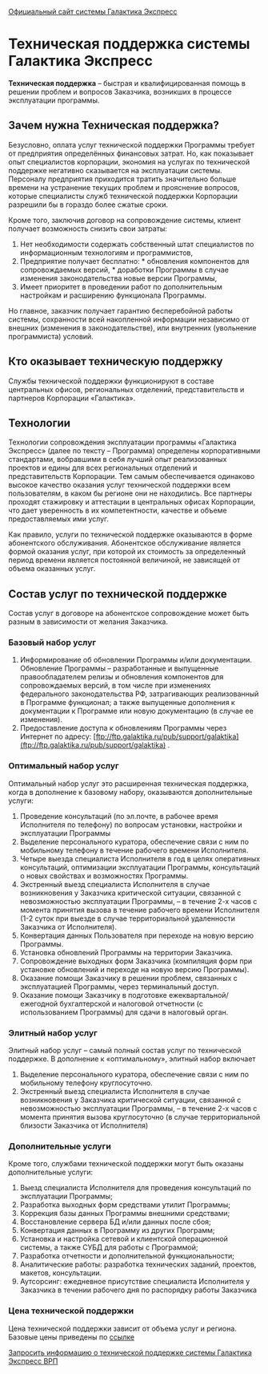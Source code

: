 [Официальный сайт системы Галактика Экспресс](http://galaktika-express.ru/)

# Техническая поддержка системы Галактика Экспресс #

**Техническая поддержка** – быстрая и квалифицированная помощь в решении проблем  и вопросов Заказчика, возникших в процессе эксплуатации программы.

## Зачем нужна Техническая поддержка? ##

Безусловно, оплата услуг технической поддержки Программы требует от предприятия определённых финансовых затрат. Но, как показывает опыт специалистов корпорации, экономия на услугах по технической поддержке негативно сказывается на эксплуатации системы. Персоналу предприятия приходится тратить значительно больше времени на устранение текущих проблем и прояснение вопросов, которые специалисты служб  технической поддержки Корпорации разрешили бы в гораздо более сжатые сроки.

Кроме того, заключив договор на сопровождение системы, клиент получает возможность снизить свои затраты:

  1. Нет необходимости содержать собственный штат специалистов по информационным     технологиям и программистов,
  1. Предприятие получает бесплатно:
    * обновления компонентов для сопровождаемых версий,
    * доработки Программы в случае изменения законодательства новые версии Программы,
  1. Имеет приоритет в проведении работ по дополнительным настройкам и расширению функционала Программы.

Но главное, заказчик получает гарантию бесперебойной работы системы, сохранности всей накопленной информации независимо от внешних (изменения в законодательстве), или внутренних (увольнение программиста) условий.

## Кто оказывает техническую поддержку ##

Службы технической поддержки  функционируют в составе центральных офисов, региональных отделений, представительств и партнеров Корпорации «Галактика».

## Технологии ##

Технологии сопровождения эксплуатации программы «Галактика Экспресс» (далее по тексту – Программа) определены корпоративными стандартами, вобравшими в себя лучший опыт реализованных проектов и едины для всех региональных отделений и представительств  Корпорации. Тем самым обеспечивается одинаково высокое качество оказания услуг технической поддержки всем пользователям, в каком бы регионе они не находились. Все партнеры проходят стажировку и аттестации в центральных офисах Корпорации, что дает уверенность в их компетентности, качестве  и объеме предоставляемых ими услуг.

Как правило, услуги по технической поддержке оказываются в форме абонентского обслуживания. Абонентское обслуживание является формой оказания услуг, при которой их стоимость за определенный период времени является постоянной величиной, не зависящей от объема оказанных услуг.

## Состав услуг по технической поддержке ##
Состав услуг в договоре на абонентское сопровождение может быть разным в зависимости от желания Заказчика.

### Базовый набор услуг ###
  1. Информирование об обновлении Программы и/или документации. Обновление Программы – разработанные и выпущенные правообладателем релизы и обновления компонентов для сопровождаемых версий, в том числе при изменениях федерального законодательства РФ, затрагивающих реализованный в Программе функционал; а также выпущенные дополнения к документации к Программе или новую документацию (в случае ее изменения).
  1. Предоставление доступа к обновлениям Программы через Интернет по адресу: [ftp://ftp.galaktika.ru/pub/support/galaktika](ftp://ftp.galaktika.ru/pub/support/galaktika) .


### Оптимальный набор услуг ###

Оптимальный набор услуг  это расширенная техническая поддержка, когда  в дополнение к базовому набору, оказываются дополнительные услуги:

  1. Проведение консультаций (по эл.почте, в рабочее время Исполнителя по телефону) по вопросам установки, настройки и эксплуатации Программы
  1. Выделение персонального куратора, обеспечение связи с ним по мобильному телефону в течение рабочего времени Исполнителя.
  1. Четыре выезда специалиста Исполнителя в год в целях оперативных консультаций, оптимизации эксплуатации Программы, консультаций о новых свойствах и возможностях Программы.
  1. Экстренный выезд специалиста Исполнителя в случае возникновения у Заказчика критической ситуации, связанной с невозможностью эксплуатации Программы, – в течение 2-х часов с момента принятия вызова в течение рабочего времени Исполнителя   (1-2 суток при выезде в случае территориальной удаленности Заказчика от  Исполнителя).
  1. Конвертация данных Пользователя при переходе на новую версию Программы.
  1. Установка обновлений Программы на территории Заказчика.
  1. Сопровождение выходных форм Заказчика (компиляция форм при установке обновлений и переходе на новую версию Программы).
  1. Оказание помощи Заказчику в решении проблем, связанных с эксплуатацией Программы, через терминальный доступ.
  1. Оказание помощи Заказчику в подготовке ежеквартальной/ежегодной бухгалтерской и налоговой отчетности (с использованием Программы) для сдачи в налоговый орган.

### Элитный набор услуг ###

Элитный набор услуг – самый полный состав услуг по технической поддержке. В  дополнение к «оптимальному», элитный набор включает


  1. Выделение персонального куратора, обеспечение связи с ним по мобильному телефону круглосуточно.
  1. Экстренный выезд специалиста Исполнителя в случае возникновения у Заказчика критической ситуации, связанной с невозможностью эксплуатации Программы, – в течение 2-х часов с момента принятия вызова круглосуточно (в случае территориальной близости Заказчика от  Исполнителя)

### Дополнительные услуги ###

Кроме того, службами технической поддержки могут быть оказаны
дополнительные услуги:

  1. Выезд специалиста Исполнителя для проведения консультаций по  эксплуатации Программы;
  1. Разработка выходных форм средствами утилит Программы;
  1. Коррекция базы данных Программы внешними средствами;
  1. Восстановление сервера БД и/или данных после сбоя;
  1. Конвертация данных в Программу из других Программ;
  1. Установка и настройка сетевой и клиентской операционной системы, а также СУБД для работы с Программой;
  1. Разработка отчетности и дополнительной функциональности;
  1. Аналитические работы: разработка технических заданий, проектов, макетов, консультации.
  1. Аутсорсинг: ежедневное присутствие специалиста Исполнителя у Заказчика в течении рабочего дня по распорядку работы Заказчика

### Цена технической поддержки ###

Цена технической поддержки зависит от объема услуг и региона. Базовые цены приведены по [ссылке](PriceList.md)

[Запросить информацию о технической поддержке системы Галактика Экспресс ВРП](http://galaktika-express.ru/kontakty/podpisatsya-na-uslugi)